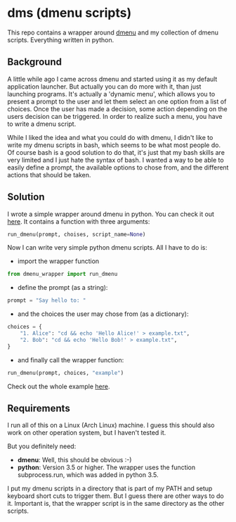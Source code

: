 # dms (dmenu scripts)

This repo contains a wrapper around [dmenu](https://tools.suckless.org/dmenu/)
and my collection of dmenu scripts. Everything written in python.


## Background

A little while ago I came across dmenu and started using it as my default
application launcher. But actually you can do more with it, than just
launching programs. It's actually a 'dynamic menu', which allows you to present
a prompt to the user and let them select an one option from a list of choices.
Once the user has made a decision, some action depending on the users decision
can be triggered. In order to realize such a menu, you have to write a dmenu
script.

While I liked the idea and what you could do with dmenu, I didn't like to write
my dmenu scripts in bash, which seems to be what most people do. Of course bash
is a good solution to do that, it's just that my bash skills are very limited
and I just hate the syntax of bash. I wanted a way to be able to easily define
a prompt, the available options to chose from, and the different actions that
should be taken.


## Solution

I wrote a simple wrapper around dmenu in python. You can check it out
[here](./src/dmenu_wrapper.py). It contains a function with three arguments:

```python
run_dmenu(prompt, choises, script_name=None)
```

Now I can write very simple python dmenu scripts. All I have to do is:

- import the wrapper function

```python
from dmenu_wrapper import run_dmenu
```

- define the prompt (as a string):

```python
prompt = "Say hello to: "
```

- and the choices the user may chose from (as a dictionary):

```python
choices = {
    "1. Alice": "cd && echo 'Hello Alice!' > example.txt",
    "2. Bob": "cd && echo 'Hello Bob!' > example.txt",
}
```

- and finally call the wrapper function:

```python
run_dmenu(prompt, choices, "example")
```

Check out the whole example [here](./src/dmenu_example.py).


## Requirements

I run all of this on a Linux (Arch Linux) machine. I guess this should also
work on other operation system, but I haven't tested it.

But you definitely need:

- **dmenu**: Well, this should be obvious :-)
- **python**: Version 3.5 or higher. The wrapper uses the function
              subprocess.run, which was added in python 3.5.

I put my dmenu scripts in a directory that is part of my PATH and setup
keyboard short cuts to trigger them. But I guess there are other ways to do it.
Important is, that the wrapper script is in the same directory as the other
scripts.

